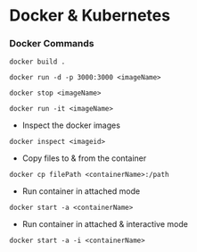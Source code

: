 # Docker & Kubernetes

### Docker Commands

```
docker build .
```

```
docker run -d -p 3000:3000 <imageName>
```

```
docker stop <imageName>
```

```
docker run -it <imageName>
```

- Inspect the docker images 
```
docker inspect <imageid>
```

- Copy files to & from the container 
```
docker cp filePath <containerName>:/path
```

- Run container in attached mode
```
docker start -a <containerName>
```

- Run container in attached & interactive mode
```
docker start -a -i <containerName>
```

